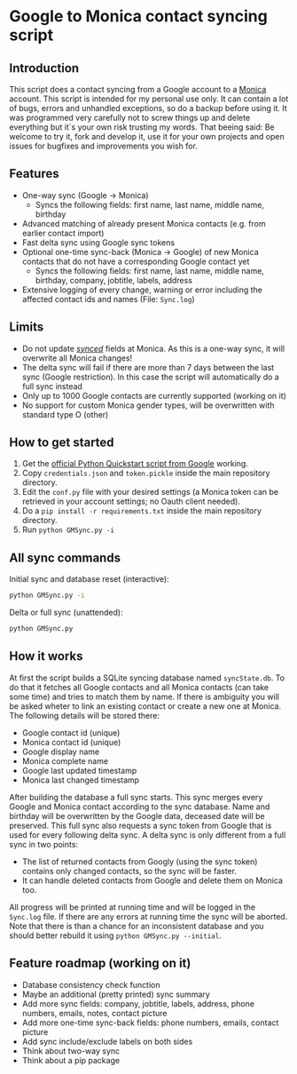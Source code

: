# Google to Monica contact syncing script

## Introduction

This script does a contact syncing from a Google account to a [Monica](https://github.com/monicahq/monica) account. This script is intended for my personal use only. It can contain a lot of bugs, errors and unhandled exceptions, so do a backup before using it. It was programmed very carefully not to screw things up and delete everything but it`s your own risk trusting my words.
That beeing said: Be welcome to try it, fork and develop it, use it for your own projects and open issues for bugfixes and improvements you wish for.

## Features

- One-way sync (Google -> Monica)
  - Syncs the following fields: first name, last name, middle name, birthday
- Advanced matching of already present Monica contacts (e.g. from earlier contact import)
- Fast delta sync using Google sync tokens
- Optional one-time sync-back (Monica -> Google) of new Monica contacts that do not have a corresponding Google contact yet
  - Syncs the following fields: first name, last name, middle name, birthday, company, jobtitle, labels, address
- Extensive logging of every change, warning or error including the affected contact ids and names (File: `Sync.log`)

## Limits

- Do not update [*synced*](#features) fields at Monica. As this is a one-way sync, it will overwrite all Monica changes!
- The delta sync will fail if there are more than 7 days between the last sync (Google restriction). In this case the script will automatically do a full sync instead
- Only up to 1000 Google contacts are currently supported (working on it)
- No support for custom Monica gender types, will be overwritten with standard type O (other)

## How to get started

1. Get the [official Python Quickstart script from Google](https://developers.google.com/people/quickstart/python) working.
2. Copy `credentials.json` and `token.pickle` inside the main repository directory.
3. Edit the `conf.py` file with your desired settings (a Monica token can be retrieved in your account settings; no Oauth client needed).
4. Do a `pip install -r requirements.txt` inside the main repository directory.
5. Run `python GMSync.py -i`

## All sync commands

Initial sync and database reset (interactive):

```bash
python GMSync.py -i
```

Delta or full sync (unattended):

```bash
python GMSync.py
```

## How it works

At first the script builds a SQLite syncing database named `syncState.db`. To do that it fetches
all Google contacts and all Monica contacts (can take some time) and tries to match them by name.
If there is ambiguity you will be asked wheter to link an existing contact or create a new one at Monica. The following details will be stored there:

- Google contact id (unique)
- Monica contact id (unique)
- Google display name
- Monica complete name
- Google last updated timestamp
- Monica last changed timestamp

After building the database a full sync starts. This sync merges every Google and Monica contact according to the sync database. Name and birthday will be overwritten by the Google data, deceased date will be preserved. This full sync also requests a sync token from Google that is used for every following delta sync. A delta sync is only different from a full sync in two points:

- The list of returned contacts from Googly (using the sync token) contains only changed contacts, so the sync will be faster.
- It can handle deleted contacts from Google and delete them on Monica too.

All progress will be printed at running time and will be logged in the `Sync.log` file. If there are any errors at running time the sync will be aborted. Note that there is than a chance for an inconsistent database and you should better rebuild it using `python GMSync.py --initial`.

## Feature roadmap (working on it)

- Database consistency check function
- Maybe an additional (pretty printed) sync summary
- Add more sync fields: company, jobtitle, labels, address, phone numbers, emails, notes, contact picture
- Add more one-time sync-back fields: phone numbers, emails, contact picture
- Add sync include/exclude labels on both sides
- Think about two-way sync
- Think about a pip package